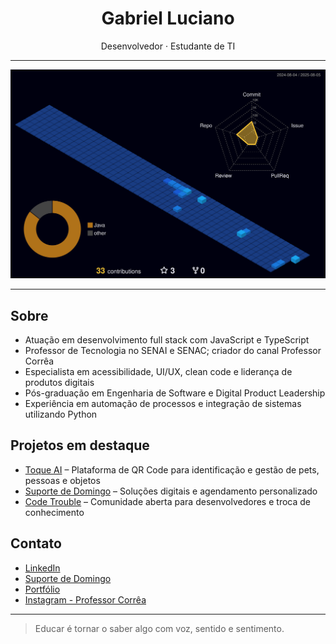 <h1 align="center">Gabriel Luciano</h1>

<p align="center">
  Desenvolvedor · Estudante de TI 
</p>

---

![](./profile-3d-contrib/profile-night-view.svg)

---

## Sobre

- Atuação em desenvolvimento full stack com JavaScript e TypeScript
- Professor de Tecnologia no SENAI e SENAC; criador do canal Professor Corrêa
- Especialista em acessibilidade, UI/UX, clean code e liderança de produtos digitais
- Pós-graduação em Engenharia de Software e Digital Product Leadership
- Experiência em automação de processos e integração de sistemas utilizando Python

## Projetos em destaque

- [Toque AI](https://toqueai.com.br/) – Plataforma de QR Code para identificação e gestão de pets, pessoas e objetos
- [Suporte de Domingo](https://suportededomingo.com.br/) – Soluções digitais e agendamento personalizado
- [Code Trouble](https://codetrouble.com.br) – Comunidade aberta para desenvolvedores e troca de conhecimento

## Contato

- [LinkedIn](https://www.linkedin.com/in/lucascorreaa/)
- [Suporte de Domingo](https://suportededomingo.com.br/)
- [Portfólio](https://professorcorrea.com.br/)
- [Instagram - Professor Corrêa](https://www.instagram.com/professorcorrea)

---

> Educar é tornar o saber algo com voz, sentido e sentimento.

